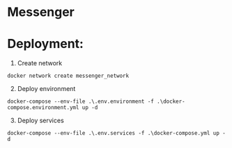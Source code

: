 # Messenger

# Deployment:

1. Create network

```
docker network create messenger_network
```

2. Deploy environment

```
docker-compose --env-file .\.env.environment -f .\docker-compose.environment.yml up -d
```

3. Deploy services

```
docker-compose --env-file .\.env.services -f .\docker-compose.yml up -d
```

